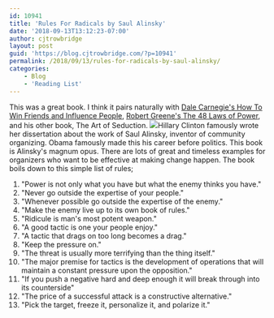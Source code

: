 ```yaml
---
id: 10941
title: 'Rules For Radicals by Saul Alinsky'
date: '2018-09-13T13:12:23-07:00'
author: cjtrowbridge
layout: post
guid: 'https://blog.cjtrowbridge.com/?p=10941'
permalink: /2018/09/13/rules-for-radicals-by-saul-alinsky/
categories:
    - Blog
    - 'Reading List'
---
```


This was a great book. I think it pairs naturally with [Dale Carnegie's How To Win Friends and Influence People](https://blog.cjtrowbridge.com/2016/12/01/dale-carnegie-how-to-win-friends-and-influence-people/), [Robert Greene's The 48 Laws of Power](https://blog.cjtrowbridge.com/2017/09/23/robert-greene-48-laws-power/), and his other book, The Art of Seduction. ![](https://blog.cjtrowbridge.com/wp-content/uploads/2018/09/Rules-For-Radicals-by-Saul-Alinsky-1-1.jpg)Hillary Clinton famously wrote her dissertation about the work of Saul Alinsky, inventor of community organizing. Obama famously made this his career before politics. This book is Alinsky's magnum opus. There are lots of great and timeless examples for organizers who want to be effective at making change happen. The book boils down to this simple list of rules;

1. "Power is not only what you have but what the enemy thinks you have."
2. "Never go outside the expertise of your people."
3. "Whenever possible go outside the expertise of the enemy."
4. "Make the enemy live up to its own book of rules."
5. "Ridicule is man's most potent weapon."
6. "A good tactic is one your people enjoy."
7. "A tactic that drags on too long becomes a drag."
8. "Keep the pressure on."
9. "The threat is usually more terrifying than the thing itself."
10. "The major premise for tactics is the development of operations that will maintain a constant pressure upon the opposition."
11. "If you push a negative hard and deep enough it will break through into its counterside"
12. "The price of a successful attack is a constructive alternative."
13. "Pick the target, freeze it, personalize it, and polarize it."